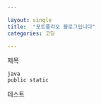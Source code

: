 ```yaml
---

layout: single
title:  "포트폴리오 블로그입니다"
categories: 코딩

---
```



제목





```
java
public static 
```

테스트